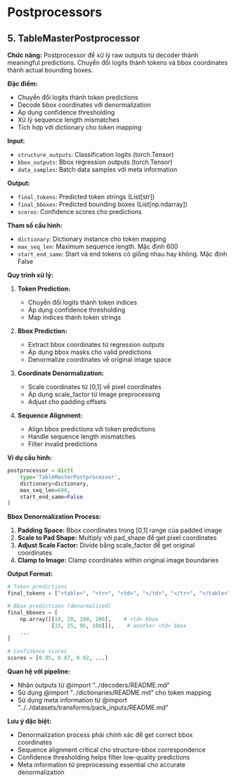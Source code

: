 # Postprocessors

## 5. TableMasterPostprocessor

**Chức năng:** Postprocessor để xử lý raw outputs từ decoder thành meaningful predictions. Chuyển đổi logits thành tokens và bbox coordinates thành actual bounding boxes.

**Đặc điểm:**
- Chuyển đổi logits thành token predictions
- Decode bbox coordinates với denormalization
- Áp dụng confidence thresholding
- Xử lý sequence length mismatches
- Tích hợp với dictionary cho token mapping

**Input:**
- `structure_outputs`: Classification logits (torch.Tensor)
- `bbox_outputs`: Bbox regression outputs (torch.Tensor)
- `data_samples`: Batch data samples với meta information

**Output:**
- `final_tokens`: Predicted token strings (List[str])
- `final_bboxes`: Predicted bounding boxes (List[np.ndarray])
- `scores`: Confidence scores cho predictions

**Tham số cấu hình:**
- `dictionary`: Dictionary instance cho token mapping
- `max_seq_len`: Maximum sequence length. Mặc định 600
- `start_end_same`: Start và end tokens có giống nhau hay không. Mặc định False

**Quy trình xử lý:**

1. **Token Prediction:**
   - Chuyển đổi logits thành token indices
   - Áp dụng confidence thresholding
   - Map indices thành token strings

2. **Bbox Prediction:**
   - Extract bbox coordinates từ regression outputs
   - Áp dụng bbox masks cho valid predictions
   - Denormalize coordinates về original image space

3. **Coordinate Denormalization:**
   - Scale coordinates từ [0,1] về pixel coordinates
   - Áp dụng scale_factor từ image preprocessing
   - Adjust cho padding offsets

4. **Sequence Alignment:**
   - Align bbox predictions với token predictions
   - Handle sequence length mismatches
   - Filter invalid predictions

**Ví dụ cấu hình:**
```python
postprocessor = dict(
    type='TableMasterPostprocessor',
    dictionary=dictionary,
    max_seq_len=600,
    start_end_same=False
)
```

**Bbox Denormalization Process:**
1. **Padding Space:** Bbox coordinates trong [0,1] range của padded image
2. **Scale to Pad Shape:** Multiply với pad_shape để get pixel coordinates
3. **Adjust Scale Factor:** Divide bằng scale_factor để get original coordinates
4. **Clamp to Image:** Clamp coordinates within original image boundaries

**Output Format:**
```python
# Token predictions
final_tokens = ["<table>", "<tr>", "<td>", "</td>", "</tr>", "</table>"]

# Bbox predictions (denormalized)
final_bboxes = [
    np.array([[10, 20, 100, 200],    # <td> bbox
              [15, 25, 95, 180]]),    # another <td> bbox
    ...
]

# Confidence scores
scores = [0.95, 0.87, 0.92, ...]
```

**Quan hệ với pipeline:**
- Nhận outputs từ @import "../decoders/README.md"
- Sử dụng @import "../dictionaries/README.md" cho token mapping
- Sử dụng meta information từ @import "../../datasets/transforms/pack_inputs/README.md"

**Lưu ý đặc biệt:**
- Denormalization process phải chính xác để get correct bbox coordinates
- Sequence alignment critical cho structure-bbox correspondence
- Confidence thresholding helps filter low-quality predictions
- Meta information từ preprocessing essential cho accurate denormalization

